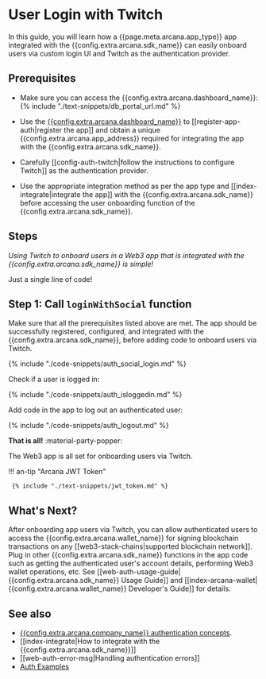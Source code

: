 # User Login with Twitch

In this guide, you will learn how a {{page.meta.arcana.app_type}} app integrated with the {{config.extra.arcana.sdk_name}} can easily onboard users via custom login UI and Twitch as the authentication provider.

## Prerequisites

* Make sure you can access the {{config.extra.arcana.dashboard_name}}: {% include "./text-snippets/db_portal_url.md" %}

* Use the [{{config.extra.arcana.dashboard_name}}]({{page.meta.arcana.root_rel_path}}/concepts/dashboard.md) to [[register-app-auth|register the app]] and obtain a unique {{config.extra.arcana.app_address}} required for integrating the app with the {{config.extra.arcana.sdk_name}}.

* Carefully [[config-auth-twitch|follow the instructions to configure Twitch]] as the authentication provider.
  
* Use the appropriate integration method as per the app type and [[index-integrate|integrate the app]] with the {{config.extra.arcana.sdk_name}} before accessing the user onboarding function of the {{config.extra.arcana.sdk_name}}.
      
## Steps

*Using Twitch to onboard users in a Web3 app that is integrated with the {{config.extra.arcana.sdk_name}} is simple!*

Just a single line of code!

## Step 1: Call `loginWithSocial` function

Make sure that all the prerequisites listed above are met. The app should be successfully registered, configured, and integrated with the {{config.extra.arcana.sdk_name}}, before adding code to onboard users via Twitch.

{% include "./code-snippets/auth_social_login.md" %}

Check if a user is logged in:

{% include "./code-snippets/auth_isloggedin.md" %}

Add code in the app to log out an authenticated user:

{% include "./code-snippets/auth_logout.md" %}

**That is all!**  :material-party-popper:

The Web3 app is all set for onboarding users via Twitch. 

!!! an-tip "Arcana JWT Token"

     {% include "./text-snippets/jwt_token.md" %}
     
## What's Next?

After onboarding app users via Twitch, you can allow authenticated users to access the {{config.extra.arcana.wallet_name}} for signing blockchain transactions on any [[web3-stack-chains|supported blockchain network]]. Plug in other {{config.extra.arcana.sdk_name}} functions in the app code such as getting the authenticated user's account details, performing Web3 wallet operations, etc. See [[web-auth-usage-guide|{{config.extra.arcana.sdk_name}} Usage Guide]] and [[index-arcana-wallet|{{config.extra.arcana.wallet_name}} Developer's Guide]] for details.


## See also

* [{{config.extra.arcana.company_name}} authentication concepts]({{page.meta.arcana.root_rel_path}}/concepts/authtype/arcanaauth.md).
* [[index-integrate|How to integrate with the {{config.extra.arcana.sdk_name}}]]
* [[web-auth-error-msg|Handling authentication errors]]
* [Auth Examples](https://github.com/arcana-network/auth-examples)
